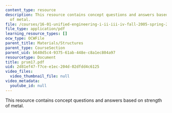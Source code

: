 ```yaml
---
content_type: resource
description: This resource contains concept questions and answers based on strength
  of metal.
file: /courses/16-01-unified-engineering-i-ii-iii-iv-fall-2005-spring-2006/2d81ef47f7cee1ec204d02dfdd4c6125_prsm17.pdf
file_type: application/pdf
learning_resource_types: []
ocw_type: OCWFile
parent_title: Materials/Structures
parent_type: CourseSection
parent_uid: b640d5c4-9375-61ab-448e-c8a1ec804a97
resourcetype: Document
title: prsm17.pdf
uid: 2d81ef47-f7ce-e1ec-204d-02dfdd4c6125
video_files:
  video_thumbnail_file: null
video_metadata:
  youtube_id: null
---
```

This resource contains concept questions and answers based on strength of metal.

